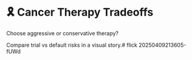# 🎗️ Cancer Therapy Tradeoffs

Choose aggressive or conservative therapy?

Compare trial vs default risks in a visual story.# flick 20250409213605-fUWd
